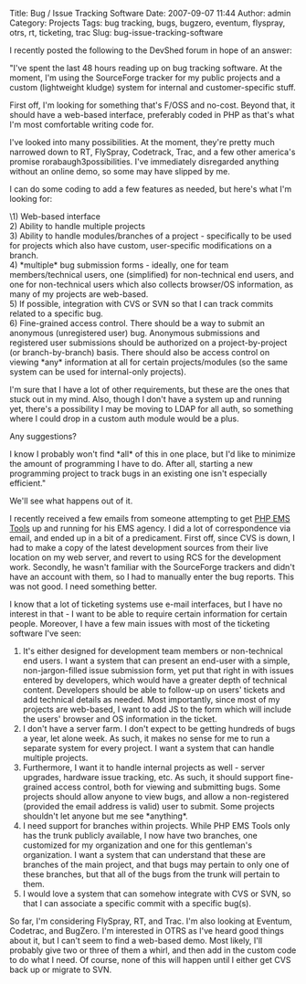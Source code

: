 Title: Bug / Issue Tracking Software
Date: 2007-09-07 11:44
Author: admin
Category: Projects
Tags: bug tracking, bugs, bugzero, eventum, flyspray, otrs, rt, ticketing, trac
Slug: bug-issue-tracking-software

I recently posted the following to the DevShed forum in hope of an
answer:

"<span id="intelliTxt">I've spent the last 48 hours reading up on bug
tracking software. At the moment, I'm using the SourceForge tracker for
my public projects and a custom (lightweight kludge) system for internal
and customer-specific stuff.

First off, I'm looking for something that's F/OSS and no-cost. Beyond
that, it should have a web-based interface, preferably coded in PHP as
that's what I'm most comfortable writing code for.

I've looked into many possibilities. At the moment, they're pretty much
narrowed down to RT, FlySpray, Codetrack, Trac, and a few other
america's promise rorabaugh3possibilities. I've immediately disregarded
anything without an online demo, so some may have slipped by me.

I can do some coding to add a few features as needed, but here's what
I'm looking for:

\1) Web-based interface  
2) Ability to handle multiple projects  
3) Ability to handle modules/branches of a project - specifically to be
used for projects which also have custom, user-specific modifications on
a branch.  
4) \*multiple\* bug submission forms - ideally, one for team
members/technical users, one (simplified) for non-technical end users,
and one for non-technical users which also collects browser/OS
information, as many of my projects are web-based.  
5) If possible, integration with CVS or SVN so that I can track commits
related to a specific bug.  
6) Fine-grained access control. There should be a way to submit an
anonymous (unregistered user) bug. Anonymous submissions and registered
user submissions should be authorized on a project-by-project (or
branch-by-branch) basis. There should also be access control on viewing
\*any\* information at all for certain projects/modules (so the same
system can be used for internal-only projects).

I'm sure that I have a lot of other requirements, but these are the ones
that stuck out in my mind. Also, though I don't have a system up and
running yet, there's a possibility I may be moving to LDAP for all auth,
so something where I could drop in a custom auth module would be a plus.

Any suggestions?

I know I probably won't find \*all\* of this in one place, but I'd like
to minimize the amount of programming I have to do. After all, starting
a new programming project to track bugs in an existing one isn't
especially efficient."

We'll see what happens out of it.

I recently received a few emails from someone attempting to get [PHP EMS
Tools](http://www.php-ems-tools.com) up and running for his EMS agency.
I did a lot of correspondence via email, and ended up in a bit of a
predicament. First off, since CVS is down, I had to make a copy of the
latest development sources from their live location on my web server,
and revert to using RCS for the development work. Secondly, he wasn't
familiar with the SourceForge trackers and didn't have an account with
them, so I had to manually enter the bug reports. This was not good. I
need something better.

I know that a lot of ticketing systems use e-mail interfaces, but I have
no interest in that - I want to be able to require certain information
for certain people. Moreover, I have a few main issues with most of the
ticketing software I've seen:  
</span>

1.  It's either designed for development team members or non-technical
    end users. I want a system that can present an end-user with a
    simple, non-jargon-filled issue submission form, yet put that right
    in with issues entered by developers, which would have a greater
    depth of technical content. Developers should be able to follow-up
    on users' tickets and add technical details as needed. Most
    importantly, since most of my projects are web-based, I want to add
    JS to the form which will include the users' browser and OS
    information in the ticket.
2.  I don't have a server farm. I don't expect to be getting hundreds of
    bugs a year, let alone week. As such, it makes no sense for me to
    run a separate system for every project. I want a system that can
    handle multiple projects.
3.  Furthermore, I want it to handle internal projects as well - server
    upgrades, hardware issue tracking, etc. As such, it should support
    fine-grained access control, both for viewing and submitting bugs.
    Some projects should allow anyone to view bugs, and allow a
    non-registered (provided the email address is valid) user to submit.
    Some projects shouldn't let anyone but me see \*anything\*.
4.  I need support for branches within projects. While PHP EMS Tools
    only has the trunk publicly available, I now have two branches, one
    customized for my organization and one for this gentleman's
    organization. I want a system that can understand that these are
    branches of the main project, and that bugs may pertain to only one
    of these branches, but that all of the bugs from the trunk will
    pertain to them.
5.  I would love a system that can somehow integrate with CVS or SVN, so
    that I can associate a specific commit with a specific bug(s).

So far, I'm considering FlySpray, RT, and Trac. I'm also looking at
Eventum, Codetrac, and BugZero. I'm interested in OTRS as I've heard
good things about it, but I can't seem to find a web-based demo. Most
likely, I'll probably give two or three of them a whirl, and then add in
the custom code to do what I need. Of course, none of this will happen
until I either get CVS back up or migrate to SVN.
